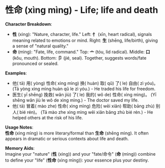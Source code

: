 # **性命 (xìng mìng) - Life; life and death**

**Character Breakdown**:  
- **性** (xìng): "Nature, character, life." Left: **忄** (xīn, heart radical), signals meaning related to emotions or mind. Right: **生** (shēng, life/birth), giving a sense of "natural quality."  
- **命** (mìng): "Fate, life, command." Top: **亠** (tóu, lid radical). Middle: **口** (kǒu, mouth). Bottom: **卩** (jié, seal). Together, suggests words/fate pronounced or sealed.

**Examples**:  
- 他( tā) 用( yòng) 性命( xìng mìng) 换( huàn) 取( qǔ) 了( le) 自由( zì yóu)。 (Tā yòng xìng mìng huàn qǔ le zì yóu.) - He traded his life for freedom.  
- 医生( yī shēng) 挽救( wǎn jiù) 了( le) 我的( wǒ de) 性命( xìng mìng)。 (Yī shēng wǎn jiù le wǒ de xìng mìng.) - The doctor saved my life.  
- 他( tā) 冒着( mào zhe) 性命( xìng mìng) 危险( wēi xiǎn) 帮助( bāng zhù) 别人( bié rén)。 (Tā mào zhe xìng mìng wēi xiǎn bāng zhù bié rén.) - He helped others at the risk of his life.

**Usage Notes**:  
**性命** (xìng mìng) is more literary/formal than **生命** (shēng mìng). It often appears in dramatic or serious contexts about life and death.

**Memory Aids**:  
Imagine your "nature" (**性** (xìng)) and your "fate/命令" (**命** (mìng)) combine to define your "life" (**性命** (xìng mìng)): your essence plus your destiny.
